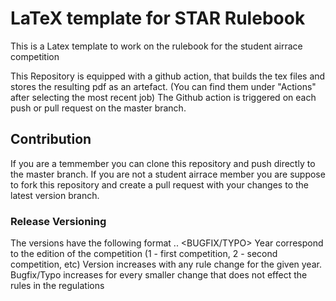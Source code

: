 # LaTeX template for STAR Rulebook

This is a Latex template to work on the rulebook for the student airrace competition

This Repository is equipped with a github action, that builds the tex files and stores the resulting pdf as an artefact. (You can find them under "Actions" after selecting the most recent job)
The Github action is triggered on each push or pull request on the master branch.

## Contribution
If you are a temmember you can clone this repository and push directly to the master branch. If you are not a student airrace member you are suppose to fork this repository and create a pull request with your changes to the latest version branch.    

### Release Versioning
The versions have the following format <YEAR>.<VERSION>.
<BUGFIX/TYPO>
Year correspond to the edition of the competition (1 - first competition, 2 -
second competition, etc)
Version increases with any rule change for the given year.
Bugfix/Typo increases for every smaller change that does not effect the rules
in the regulations

